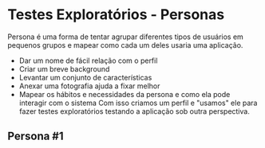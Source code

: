 # Testes Exploratórios - Personas
Persona é uma forma de tentar agrupar diferentes tipos de usuários em pequenos grupos e mapear como cada um deles usaria uma aplicação.
- Dar um nome de fácil relação com o perfil
- Criar um breve background
- Levantar um conjunto de características
- Anexar uma fotografia ajuda a fixar melhor
- Mapear os hábitos e necessidades da persona e como ela pode interagir com o sistema
Com isso criamos um perfil e "usamos" ele para fazer testes exploratórios testando a aplicação sob outra perspectiva.

## Persona #1